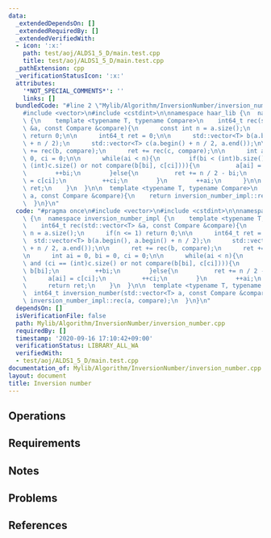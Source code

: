 ```yaml
---
data:
  _extendedDependsOn: []
  _extendedRequiredBy: []
  _extendedVerifiedWith:
  - icon: ':x:'
    path: test/aoj/ALDS1_5_D/main.test.cpp
    title: test/aoj/ALDS1_5_D/main.test.cpp
  _pathExtension: cpp
  _verificationStatusIcon: ':x:'
  attributes:
    '*NOT_SPECIAL_COMMENTS*': ''
    links: []
  bundledCode: "#line 2 \"Mylib/Algorithm/InversionNumber/inversion_number.cpp\"\n\
    #include <vector>\n#include <cstdint>\n\nnamespace haar_lib {\n  namespace inversion_number_impl\
    \ {\n    template <typename T, typename Compare>\n    int64_t rec(std::vector<T>\
    \ &a, const Compare &compare){\n      const int n = a.size();\n      if(n <= 1)\
    \ return 0;\n\n      int64_t ret = 0;\n\n      std::vector<T> b(a.begin(), a.begin()\
    \ + n / 2);\n      std::vector<T> c(a.begin() + n / 2, a.end());\n\n      ret\
    \ += rec(b, compare);\n      ret += rec(c, compare);\n\n      int ai = 0, bi =\
    \ 0, ci = 0;\n\n      while(ai < n){\n        if(bi < (int)b.size() and (ci ==\
    \ (int)c.size() or not compare(b[bi], c[ci]))){\n          a[ai] = b[bi];\n  \
    \        ++bi;\n        }else{\n          ret += n / 2 - bi;\n          a[ai]\
    \ = c[ci];\n          ++ci;\n        }\n        ++ai;\n      }\n\n      return\
    \ ret;\n    }\n  }\n\n  template <typename T, typename Compare>\n  int64_t inversion_number(std::vector<T>\
    \ a, const Compare &compare){\n    return inversion_number_impl::rec(a, compare);\n\
    \  }\n}\n"
  code: "#pragma once\n#include <vector>\n#include <cstdint>\n\nnamespace haar_lib\
    \ {\n  namespace inversion_number_impl {\n    template <typename T, typename Compare>\n\
    \    int64_t rec(std::vector<T> &a, const Compare &compare){\n      const int\
    \ n = a.size();\n      if(n <= 1) return 0;\n\n      int64_t ret = 0;\n\n    \
    \  std::vector<T> b(a.begin(), a.begin() + n / 2);\n      std::vector<T> c(a.begin()\
    \ + n / 2, a.end());\n\n      ret += rec(b, compare);\n      ret += rec(c, compare);\n\
    \n      int ai = 0, bi = 0, ci = 0;\n\n      while(ai < n){\n        if(bi < (int)b.size()\
    \ and (ci == (int)c.size() or not compare(b[bi], c[ci]))){\n          a[ai] =\
    \ b[bi];\n          ++bi;\n        }else{\n          ret += n / 2 - bi;\n    \
    \      a[ai] = c[ci];\n          ++ci;\n        }\n        ++ai;\n      }\n\n\
    \      return ret;\n    }\n  }\n\n  template <typename T, typename Compare>\n\
    \  int64_t inversion_number(std::vector<T> a, const Compare &compare){\n    return\
    \ inversion_number_impl::rec(a, compare);\n  }\n}\n"
  dependsOn: []
  isVerificationFile: false
  path: Mylib/Algorithm/InversionNumber/inversion_number.cpp
  requiredBy: []
  timestamp: '2020-09-16 17:10:42+09:00'
  verificationStatus: LIBRARY_ALL_WA
  verifiedWith:
  - test/aoj/ALDS1_5_D/main.test.cpp
documentation_of: Mylib/Algorithm/InversionNumber/inversion_number.cpp
layout: document
title: Inversion number
---
```


## Operations

## Requirements

## Notes

## Problems

## References
